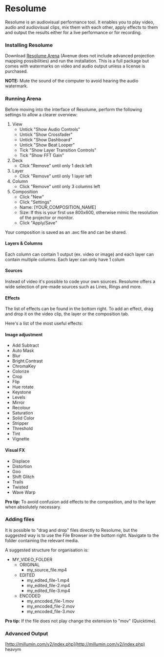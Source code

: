 # Resolume

Resolume is an audiovisual performance tool. It enables you to play video, audio and audiovisual clips, mix them with each other, apply effects to them and output the results either for a live performance or for recording.

### Installing Resolume

Download [Resolume Arena](https://resolume.com/download/) \(Avenue does not include advanced projection mapping possibilities\) and run the installation. This is a full package but comes with watermarks on video and audio output unless a license is purchased.

**NOTE:** Mute the sound of the computer to avoid hearing the audio watermark.

### Running Arena

Before moving into the interface of Resolume, perform the following settings to allow a clearer overview:

1. View
   * Untick "Show Audio Controls"
   * Untick "Show Crossfader"
   * Untick "Show Dashboard"
   * Untick "Show Beat Looper"
   * Tick "Show Layer Transition Controls"
   * Tick "Show FFT Gain"
2. Deck
   * Click "Remove" until only 1 deck left
3. Layer
   * Click "Remove" until only 1 layer left
4. Column
   * Click "Remove" until only 3 columns left
5. Composition
   * Click "New"
   * Click "Settings"
   * Name: \[YOUR\_COMPOSITION\_NAME\]
   * Size: If this is your first use 800x600, otherwise mimic the resolution of the projector or monitor. 
   * Click "Apply/Save"

Your composition is saved as an .avc file and can be shared.

#### Layers & Columns

Each column can contain 1 output \(ex. video or image\) and each layer can contain multiple columns. Each layer can only have 1 colum

#### Sources

Instead of video it's possible to code your own sources. Resolume offers a wide selection of pre-made sources such as Lines, Rings and more.

#### Effects

The list of effects can be found in the bottom right. To add an effect, drag and drop it on the video clip, the layer or the composition tab.

Here's a list of the most useful effects:

#### Image adjustment

* Add Subtract
* Auto Mask
* Blur
* Bright.Contrast
* ChromaKey
* Colorize
* Crop
* Flip
* Hue rotate
* Keystone
* Levels
* Mirror
* Recolour
* Saturation
* Solid Color
* Stripper
* Threshold
* Tint
* Vignette

#### Visual FX

* Displace
* Distortion
* Goo
* Shift Glitch
* Trails
* Twisted
* Wave Warp

**Pro tip:** To avoid confusion add effects to the composition, and to the layer when absolutely necessary.

### Adding files

It is possible to "drag and drop" files directly to Resolume, but the suggested way is to use the File Browser in the bottom right. Navigate to the folder containing the relevant media.

A suggested structure for organisation is:

* MY\_VIDEO\_FOLDER
  * ORIGINAL
    * my\_source\_file.mp4
  * EDITED
    * my\_edited\_file-1.mp4
    * my\_edited\_file-2.mp4
    * my\_edited\_file-3.mp4
  * ENCODED
    * my\_encoded\_file-1.mov
    * my\_encoded\_file-2.mov
    * my\_encoded\_file-3.mov

**Pro tip:** If the file does not play change the extension to "mov" \(Quicktime\).

### Advanced Output

[http://millumin.com/v2/index.php](http://millumin.com/v2/index.php) heavym

